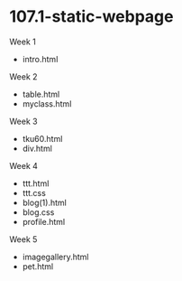 # 107.1-static-webpage

Week 1
* intro.html

Week 2
* table.html
* myclass.html

Week 3
* tku60.html
* div.html

Week 4
* ttt.html
* ttt.css
* blog(1).html
* blog.css
* profile.html

Week 5
* imagegallery.html
* pet.html
